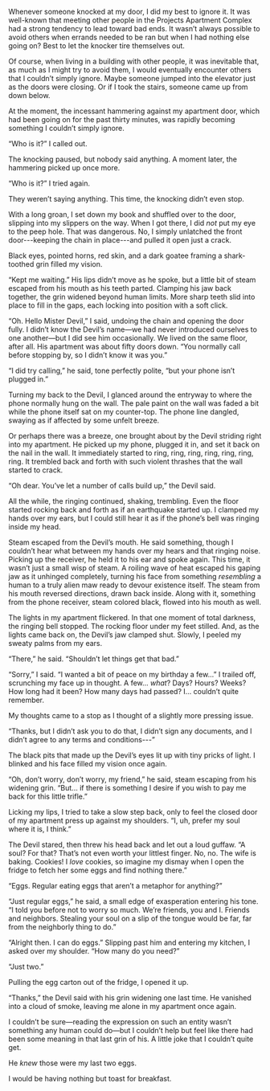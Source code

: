 Whenever someone knocked at my door, I did my best to ignore it. It was well-known that meeting other people in the Projects Apartment Complex had a strong tendency to lead toward bad ends. It wasn’t always possible to avoid others when errands needed to be ran but when I had nothing else going on? Best to let the knocker tire themselves out.

Of course, when living in a building with other people, it was inevitable that, as much as I might try to avoid them, I would eventually encounter others that I couldn’t simply ignore. Maybe someone jumped into the elevator just as the doors were closing. Or if I took the stairs, someone came up from down below.

At the moment, the incessant hammering against my apartment door, which had been going on for the past thirty minutes, was rapidly becoming something I couldn’t simply ignore.

“Who is it?” I called out.

The knocking paused, but nobody said anything. A moment later, the hammering picked up once more.

“Who is it?” I tried again.

They weren’t saying anything. This time, the knocking didn’t even stop.

With a long groan, I set down my book and shuffled over to the door, slipping into my slippers on the way. When I got there, I did *not* put my eye to the peep hole. That was dangerous. No, I simply unlatched the front door---keeping the chain in place---and pulled it open just a crack.

Black eyes, pointed horns, red skin, and a dark goatee framing a shark-toothed grin filled my vision.

“Kept me waiting.” His lips didn’t move as he spoke, but a little bit of steam escaped from his mouth as his teeth parted. Clamping his jaw back together, the grin widened beyond human limits. More sharp teeth slid into place to fill in the gaps, each locking into position with a soft click.

“Oh. Hello Mister Devil,” I said, undoing the chain and opening the door fully. I didn’t know the Devil’s name—we had never introduced ourselves to one another—but I did see him occasionally. We lived on the same floor, after all. His apartment was about fifty doors down. “You normally call before stopping by, so I didn’t know it was you.”

“I did try calling,” he said, tone perfectly polite, “but your phone isn’t plugged in.”

Turning my back to the Devil, I glanced around the entryway to where the phone normally hung on the wall. The pale paint on the wall was faded a bit while the phone itself sat on my counter-top. The phone line dangled, swaying as if affected by some unfelt breeze.

Or perhaps there was a breeze, one brought about by the Devil striding right into my apartment. He picked up my phone, plugged it in, and set it back on the nail in the wall. It immediately started to ring, ring, ring, ring, ring, ring, ring. It trembled back and forth with such violent thrashes that the wall started to crack.

“Oh dear. You’ve let a number of calls build up,” the Devil said.

All the while, the ringing continued, shaking, trembling. Even the floor started rocking back and forth as if an earthquake started up. I clamped my hands over my ears, but I could still hear it as if the phone’s bell was ringing inside my head.

Steam escaped from the Devil’s mouth. He said something, though I couldn’t hear what between my hands over my hears and that ringing noise. Picking up the receiver, he held it to his ear and spoke again. This time, it wasn’t just a small wisp of steam. A roiling wave of heat escaped his gaping jaw as it unhinged completely, turning his face from something *resembling* a human to a truly alien maw ready to devour existence itself. The steam from his mouth reversed directions, drawn back inside. Along with it, something from the phone receiver, steam colored black, flowed into his mouth as well.

The lights in my apartment flickered. In that one moment of total darkness, the ringing bell stopped. The rocking floor under my feet stilled. And, as the lights came back on, the Devil’s jaw clamped shut. Slowly, I peeled my sweaty palms from my ears.

“There,” he said. “Shouldn’t let things get that bad.”

“Sorry,” I said. “I wanted a bit of peace on my birthday a few...” I trailed off, scrunching my face up in thought. A few... *what*? Days? Hours? Weeks? How long had it been? How many days had passed? I... couldn’t quite remember.

My thoughts came to a stop as I thought of a slightly more pressing issue.

“Thanks, but I didn’t ask you to do that, I didn’t sign any documents, and I didn’t agree to any terms and conditions---”

The black pits that made up the Devil’s eyes lit up with tiny pricks of light. I blinked and his face filled my vision once again.

“Oh, don’t worry, don’t worry, my friend,” he said, steam escaping from his widening grin. “But... if there is something I desire if you wish to pay me back for this little trifle.”

Licking my lips, I tried to take a slow step back, only to feel the closed door of my apartment press up against my shoulders. “I, uh, prefer my soul where it is, I think.”

The Devil stared, then threw his head back and let out a loud guffaw. “A soul? For that? That’s not even worth your littlest finger. No, no. The wife is baking. Cookies! I *love* cookies, so imagine my dismay when I open the fridge to fetch her some eggs and find nothing there.”

“Eggs. Regular eating eggs that aren’t a metaphor for anything?”

“Just regular eggs,” he said, a small edge of exasperation entering his tone. “I told you before not to worry so much. We’re friends, you and I. Friends and neighbors. Stealing your soul on a slip of the tongue would be far, far from the neighborly thing to do.”

“Alright then. I can do eggs.” Slipping past him and entering my kitchen, I asked over my shoulder. “How many do you need?”

“Just two.”

Pulling the egg carton out of the fridge, I opened it up.

“Thanks,” the Devil said with his grin widening one last time. He vanished into a cloud of smoke, leaving me alone in my apartment once again.

I couldn’t be sure—reading the expression on such an entity wasn’t something any human could do—but I couldn’t help but feel like there had been some meaning in that last grin of his. A little joke that I couldn’t quite get.

He *knew* those were my last two eggs.

I would be having nothing but toast for breakfast.